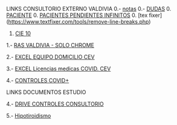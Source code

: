 LINKS CONSULTORIO EXTERNO VALDIVIA 
0.- [notas](https://docs.google.com/document/d/11Iw4xhGJWB6ftGyBgigvJVe40xkSf-35C4Xa9XXxPds/edit?usp=sharing)
0.- [DUDAS](https://docs.google.com/document/d/1bOwg_OQ6h6Trjj7f0nnNwZmc02n9BjqGJbgXgoAdjiE/edit?usp=sharing)
0. [PACIENTE](https://docs.google.com/document/d/1TwQJT3PZdaDRx581euOz8eNFVYOMr8WJuMfNLJ7NFwM/edit?usp=sharing)
0. [PACIENTES PENDIENTES INFINITOS](https://docs.google.com/spreadsheets/d/1lM9jLtLu75XmAHBDJcKDhqzJTNj3fxNhZC8ylYj6ZAc/edit?usp=sharing)
0. [tex fixer] (https://www.textfixer.com/tools/remove-line-breaks.php)
1. [CIE 10 ](https://cpockets.com/cie10)

1.- [RAS VALDIVIA - SOLO CHROME](https://www.rasvaldivia.cl/rasvaldivia/index.php)

2.- [EXCEL EQUIPO DOMICILIO CEV](https://docs.google.com/spreadsheets/d/1ANvvCo8nJ3TbZ4TCb6vuQNF8ADmo04cAdzDgOBoqZyE/edit#gid=1951390892)

3.- [EXCEL Licencias medicas COVID. CEV](https://docs.google.com/spreadsheets/d/1ehM8jI2CKxMpQVhDQoNSp3Z00iBcW0yQ/edit#gid=1675640099)

4.- [CONTROLES COVID+](https://docs.google.com/spreadsheets/d/19L_MKD48GDI1dxeg0iQs02UjUBhTZfZg6jx69CZ2dBY/edit#gid=111299985)

LINKS DOCUMENTOS ESTUDIO

4.- [DRIVE CONTROLES CONSULTORIO ](https://drive.google.com/drive/folders/1Wd0cuoZPJIWj7j-0Hr24r7MKXWmSusE5    )

5.- [ Hipotiroidismo  ](  https://www.clinicalascondes.cl/Dev_CLC/media/Imagenes/PDF%20revista%20m%C3%A9dica/2013/5%20septiembre/3_Liberman.pdf )

